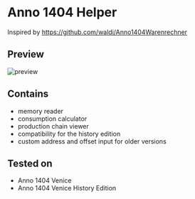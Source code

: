 # Anno 1404 Helper
Inspired by https://github.com/waldi/Anno1404Warenrechner
## Preview
![preview](https://i.imgur.com/oNHAs4E.png)
## Contains
- memory reader
- consumption calculator
- production chain viewer
- compatibility for the history edition
- custom address and offset input for older versions
## Tested on
- Anno 1404 Venice
- Anno 1404 Venice History Edition
